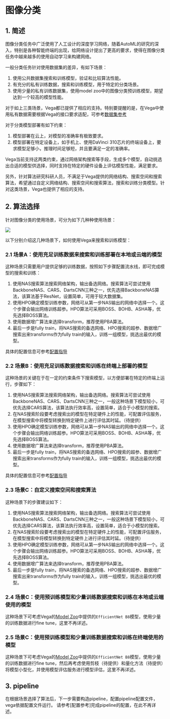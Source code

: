 # 图像分类

## 1. 简述

图像分类任务中广泛使用了人工设计的深度学习网络，随着AutoML的研究的深入，特别是各种智能终端的出现，给网络设计提出了更高的要求，使得在图像分类任务中越来越多的使用自动学习来构建网络。

一般分类任务针对使用数据集的差异，有如下场景：

1. 使用公共数据集搜索和训练模型，验证和比较算法性能。
2. 有充分的私有训练数据，搜索和训练模型，用于特定的分类场景。
3. 使用少量的私有训练数据集，使用model zoo中的图像分类预训练模型，期望达到一个较高的模型性能。

对于如上三类场景，Vega都已提供了相应的支持。特别要提醒的是，在Vega中使用私有数据需要根据Vega的接口要求适配，可参考[数据集参考](../developer/datasets.md)

对于分类模型部署有如下约束：

1. 模型部署在云上，对模型的准确率有极致要求。
2. 模型部署在特定设备上，如手机上、使用DaVinci 310芯片的终端设备上，要求模型足够小，推理时间足够短，并且要满足一定的准确率。

Vega当前支持这两类约束，通过网络架构搜索等手段，生成多个模型，自动挑选出合适的模型供选择，同时支持在特定的硬件设备上评估模型性能，满足要求。

另外，针对算法研究科研人员，不满足于Vega提供的网络结构、搜索空间和搜索算法，希望通过自定义网络结构、搜索空间和搜索算法，搜索和训练分类模型。针对这类场景，Vega也提供了相应的支持。

## 2. 算法选择

针对图像分类的使用场景，可分为如下几种种使用场景：

![](./images/classification.png)

以下分别介绍这几种场景下，如何使用Vega来搜索和训练模型：

### 2.1 场景A：使用充足训练数据来搜索和训练部署在本地或云端的模型

这种场景只需要用户提供足够的训练数据，按照如下步骤配置流水线，即可完成模型的搜索和训练：

1. 使用NAS搜索算法搜索网络架构，输出备选网络。搜索算法可尝试使用BackboneNAS、CARS、DartsCNN三种之一，优先选择BackboneNAS算法，该算法基于ResNet，设置简单，可用于较大数据集。
2. 使用HPO确定模型训练参数，网络可从第一步NAS输出的网络中选择一个。这个步骤会输出网络训练超参。HPO算法可采用BOSS、BOHB、ASHA等，优先选择BOSS算法。
3. 使用数据增广算法来选择transform，推荐使用PBA算法。
4. 最后一步是fully train，将NAS搜索的备选网络、HPO搜索的超参、数据增广搜索出来transforms作为fully train的输入，训练一组模型，挑选出最优的模型。

具体的配置信息可参考[配置指导](../user/config_reference.md)

### 2.2 场景B：使用充足训练数据搜索和训练在终端上部署的模型

这种场景的关键在于在一定的约束条件下搜索模型，以方便部署在特定的终端上运行，步骤如下：

1. 使用NAS搜索算法搜索网络架构，输出备选网络。搜索算法可尝试使用BackboneNAS、CARS、DartsCNN三种之一，一般这种场景下模型较小，可优先选择CARS算法，该算法执行效率高，设置简单，适合于小模型的搜索。
2. 在NAS搜索阶段要考虑搜索出的模型在特定硬件上的性能，可配置评估服务，在模型搜索中将模型转换到特定硬件上进行评估其时延。（待提供）
3. 使用HPO确定模型训练参数，网络可从第一步NAS输出的网络中选择一个。这个步骤会输出网络训练超参。HPO算法可采用BOSS、BOHB、ASHA等，优先选择BOSS算法。
4. 使用数据增广算法来选择transform，推荐使用PBA算法。
5. 最后一步是fully train，将NAS搜索的备选网络、HPO搜索的超参、数据增广搜索出来transforms作为fully train的输入，训练一组模型，挑选出最优的模型。

具体的配置信息可参考[配置指导](../user/config_reference.md)

### 2.3 场景C：自定义搜索空间和搜索算法

这种场景下的步骤建议如下：

1. 使用NAS搜索算法搜索网络架构，输出备选网络。搜索算法可尝试使用BackboneNAS、CARS、DartsCNN三种之一，一般这种场景下模型较小，可优先选择CARS算法，该算法执行效率高，设置简单，适合于小模型的搜索。
2. 在NAS搜索阶段要考虑搜索出的模型在特定硬件上的性能，可配置评估服务，在模型搜索中将模型转换到特定硬件上进行评估其时延。（待提供）
3. 使用HPO确定模型训练参数，网络可从第一步NAS输出的网络中选择一个。这个步骤会输出网络训练超参。HPO算法可采用BOSS、BOHB、ASHA等，优先选择BOSS算法。
4. 使用数据增广算法来选择transform，推荐使用PBA算法。
5. 最后一步是fully train，将NAS搜索的备选网络、HPO搜索的超参、数据增广搜索出来transforms作为fully train的输入，训练一组模型，挑选出最优的模型。

### 2.4 场景C：使用预训练模型和少量训练数据搜索和训练在本地或云端使用的模型

这种场景下可考虑Vega的[Model Zoo](../model_zoo/model_zoo.md)中提供的`EfficientNet B8`模型，使用少量的训练数据进行fine tune，这里不再详述。

### 2.5 场景C：使用预训练模型和少量训练数据搜索和训练在终端使用的模型

这种场景下可考虑Vega的[Model Zoo](../model_zoo/model_zoo.md)中提供的`EfficientNet B8`模型，使用少量的训练数据进行fine tune，然后再考虑使用剪枝（待提供）和量化方法（待提供）将模型小型化，并使用模型评估服务进行模型评估，这里不再详述。

## 3. pipeline

在根据场景选择了算法后，下一步需要构造pipeline，配置pipeline配置文件，vega依据配置文件运行。
请参考[配置参考]完成pipeline的配置，在此不再详述。
